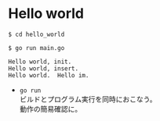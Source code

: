 # Hello world

```
$ cd hello_world

$ go run main.go

Hello world, init.
Hello world, insert.
Hello world.  Hello im.
```

- `go run`  
  ビルドとプログラム実行を同時におこなう。  
  動作の簡易確認に。